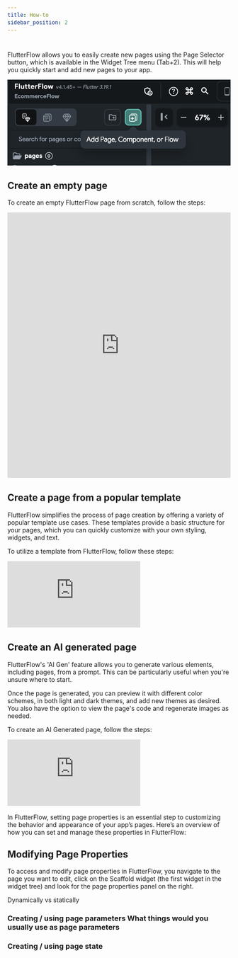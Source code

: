 ```yaml
---
title: How-to
sidebar_position: 2
---
```


#
FlutterFlow allows you to easily create new pages using the Page Selector
button, which is available in the Widget Tree menu (Tab+2). This will help you
quickly start and add new pages to your app.

![page-selector.png](imgs%2Fpage-selector.png)

## Create an empty page

To create an empty FlutterFlow page from scratch, follow the steps:

<iframe src="https://demo.arcade.software/rtOPRXVUByUAXxUynd8T?embed&show_copy_link=true" title="app.flutterflow.io/authentication" frameborder="0" loading="lazy" webkitallowfullscreen mozallowfullscreen allowfullscreen allow="clipboard-write" width="100%" height="600"></iframe>

## Create a page from a popular template

FlutterFlow simplifies the process of page creation by offering a variety of
popular template use cases. These templates provide a basic structure for your
pages, which you can quickly customize with your own styling, widgets, and text.

To utilize a template from FlutterFlow, follow these steps:

<div style={{
    position: 'relative',
    paddingBottom: 'calc(56.67989417989418% + 41px)', // Keeps the aspect ratio and additional padding
    height: 0,
    width: '100%'
}}>
    <iframe 
        src="https://demo.arcade.software/bkaz68ipgi497Pf4v8EB?embed&show_copy_link=true"
        title="Create a page from a popular template"
        style={{
            position: 'absolute',
            top: 0,
            left: 0,
            width: '100%',
            height: '100%',
            colorScheme: 'light'
        }}
        frameborder="0"
        loading="lazy"
        webkitAllowFullScreen
        mozAllowFullScreen
        allowFullScreen
        allow="clipboard-write">
    </iframe>
</div>


## Create an AI generated page

FlutterFlow's 'AI Gen' feature allows you to generate various elements,
including pages, from a prompt. This can be particularly useful when you're
unsure where to start.

Once the page is generated, you can preview it with different color schemes, in
both light and dark themes, and add new themes as desired. You also have the
option to view the page's code and regenerate images as needed.

To create an AI Generated page, follow the steps:

<div style={{
    position: 'relative',
    paddingBottom: 'calc(56.67989417989418% + 41px)', // Keeps the aspect ratio and additional padding
    height: 0,
    width: '100%'
}}>
    <iframe 
        src="https://demo.arcade.software/hLpE44TVjb72rzTTpxRK?embed&show_copy_link=true"
        title="Create an AI generated page"
        style={{
            position: 'absolute',
            top: 0,
            left: 0,
            width: '100%',
            height: '100%',
            colorScheme: 'light'
        }}
        frameborder="0"
        loading="lazy"
        webkitAllowFullScreen
        mozAllowFullScreen
        allowFullScreen
        allow="clipboard-write">
    </iframe>
</div>

In FlutterFlow, setting page properties is an essential step to customizing the
behavior and appearance of your app’s pages. Here’s an overview of how you can
set and manage
these properties in FlutterFlow:

## Modifying Page Properties

To access and modify page properties in FlutterFlow, you navigate to the page
you want to edit, click on the Scaffold widget (the first widget in the widget tree) and look for the page properties panel on the right.


Dynamically vs statically

### Creating / using page parameters		What things would you usually use as page parameters

### Creating / using page state		